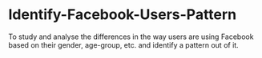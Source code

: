 # Identify-Facebook-Users-Pattern
To study and analyse the differences in the way users are using Facebook based on their gender, age-group, etc. and identify a pattern out of it.
